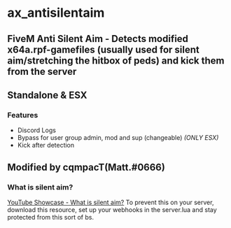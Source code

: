 # ax_antisilentaim
## FiveM Anti Silent Aim - Detects modified x64a.rpf-gamefiles (usually used for silent aim/stretching the hitbox of peds) and kick them from the server
## Standalone & ESX

### Features
- Discord Logs 
- Bypass for user group admin, mod and sup (changeable) *(ONLY ESX)*
- Kick after detection

## Modified by cqmpacT(Matt.#0666)

### What is silent aim?
[YouTube Showcase - What is silent aim?](https://www.youtube.com/watch?v=UC0rSc6ykng)
To prevent this on your server, download this resource,
set up your webhooks in the server.lua and stay protected from this sort of bs.

